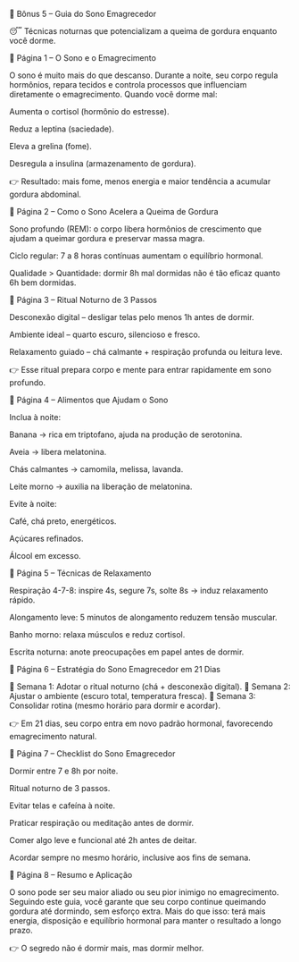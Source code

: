 🎁 Bônus 5 – Guia do Sono Emagrecedor

😴 Técnicas noturnas que potencializam a queima de gordura enquanto você dorme.

📄 Página 1 – O Sono e o Emagrecimento

O sono é muito mais do que descanso. Durante a noite, seu corpo regula hormônios, repara tecidos e controla processos que influenciam diretamente o emagrecimento.
Quando você dorme mal:

Aumenta o cortisol (hormônio do estresse).

Reduz a leptina (saciedade).

Eleva a grelina (fome).

Desregula a insulina (armazenamento de gordura).

👉 Resultado: mais fome, menos energia e maior tendência a acumular gordura abdominal.

📄 Página 2 – Como o Sono Acelera a Queima de Gordura

Sono profundo (REM): o corpo libera hormônios de crescimento que ajudam a queimar gordura e preservar massa magra.

Ciclo regular: 7 a 8 horas contínuas aumentam o equilíbrio hormonal.

Qualidade > Quantidade: dormir 8h mal dormidas não é tão eficaz quanto 6h bem dormidas.

📄 Página 3 – Ritual Noturno de 3 Passos

Desconexão digital – desligar telas pelo menos 1h antes de dormir.

Ambiente ideal – quarto escuro, silencioso e fresco.

Relaxamento guiado – chá calmante + respiração profunda ou leitura leve.

👉 Esse ritual prepara corpo e mente para entrar rapidamente em sono profundo.

📄 Página 4 – Alimentos que Ajudam o Sono

Inclua à noite:

Banana → rica em triptofano, ajuda na produção de serotonina.

Aveia → libera melatonina.

Chás calmantes → camomila, melissa, lavanda.

Leite morno → auxilia na liberação de melatonina.

Evite à noite:

Café, chá preto, energéticos.

Açúcares refinados.

Álcool em excesso.

📄 Página 5 – Técnicas de Relaxamento

Respiração 4-7-8: inspire 4s, segure 7s, solte 8s → induz relaxamento rápido.

Alongamento leve: 5 minutos de alongamento reduzem tensão muscular.

Banho morno: relaxa músculos e reduz cortisol.

Escrita noturna: anote preocupações em papel antes de dormir.

📄 Página 6 – Estratégia do Sono Emagrecedor em 21 Dias

📅 Semana 1: Adotar o ritual noturno (chá + desconexão digital).
📅 Semana 2: Ajustar o ambiente (escuro total, temperatura fresca).
📅 Semana 3: Consolidar rotina (mesmo horário para dormir e acordar).

👉 Em 21 dias, seu corpo entra em novo padrão hormonal, favorecendo emagrecimento natural.

📄 Página 7 – Checklist do Sono Emagrecedor

 Dormir entre 7 e 8h por noite.

 Ritual noturno de 3 passos.

 Evitar telas e cafeína à noite.

 Praticar respiração ou meditação antes de dormir.

 Comer algo leve e funcional até 2h antes de deitar.

 Acordar sempre no mesmo horário, inclusive aos fins de semana.

📄 Página 8 – Resumo e Aplicação

O sono pode ser seu maior aliado ou seu pior inimigo no emagrecimento.
Seguindo este guia, você garante que seu corpo continue queimando gordura até dormindo, sem esforço extra.
Mais do que isso: terá mais energia, disposição e equilíbrio hormonal para manter o resultado a longo prazo.

👉 O segredo não é dormir mais, mas dormir melhor.